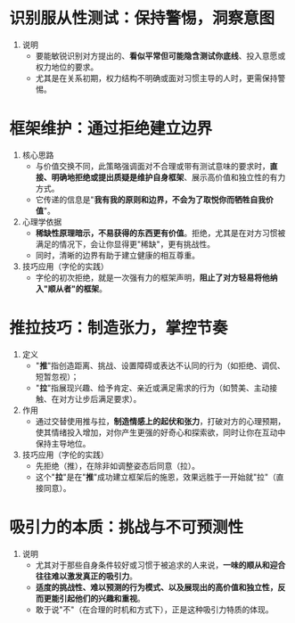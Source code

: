 # 识别服从性测试：保持警惕，洞察意图
1. 说明
   - 要能敏锐识别对方提出的、**看似平常但可能隐含测试你底线**、投入意愿或权力地位的要求。
   - 尤其是在关系初期，权力结构不明确或面对习惯主导的人时，更需保持警惕。


# 框架维护：通过拒绝建立边界
1. 核心思路
   - 与价值交换不同，此策略强调面对不合理或带有测试意味的要求时，**直接、明确地拒绝或提出质疑是维护自身框架**、展示高价值和独立性的有力方式。
   - 它传递的信息是"**我有我的原则和边界，不会为了取悦你而牺牲自我价值**"。
2. 心理学依据
   - **稀缺性原理暗示，不易获得的东西更有价值**。拒绝，尤其是在对方习惯被满足的情况下，会让你显得更"稀缺"，更有挑战性。
   - 同时，清晰的边界有助于建立健康的相互尊重。
3. 技巧应用（字伦的实践）
   - 字伦的初次拒绝，就是一次强有力的框架声明，**阻止了对方轻易将他纳入"顺从者"的框架**。

# 推拉技巧：制造张力，掌控节奏
1. 定义
   - "**推**"指创造距离、挑战、设置障碍或表达不认同的行为（如拒绝、调侃、短暂忽视）；
   - "**拉**"指展现兴趣、给予肯定、亲近或满足需求的行为（如赞美、主动接触、在对方让步后满足要求）。
2. 作用
   - 通过交替使用推与拉，**制造情感上的起伏和张力**，打破对方的心理预期，使其情绪投入增加，对你产生更强的好奇心和探索欲，同时让你在互动中保持主导地位。
3. 技巧应用（字伦的实践）
   - 先拒绝（推），在除非如调整姿态后同意（拉）。
   - 这个"**拉**"是在"**推**"成功建立框架后的施恩，效果远胜于一开始就"拉"（直接同意）。

# 吸引力的本质：挑战与不可预测性
1. 说明
   - 尤其对于那些自身条件较好或习惯于被追求的人来说，**一味的顺从和迎合往往难以激发真正的吸引力**。
   - **适度的挑战性、难以预测的行为模式、以及展现出的高价值和独立性，反而更能引起他们的兴趣和重视**。
   - 敢于说"不"（在合理的时机和方式下），正是这种吸引力特质的体现。 